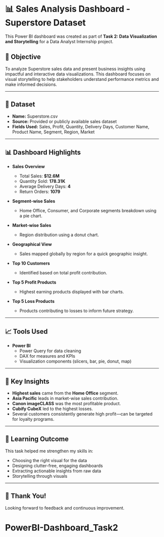 # 📊 Sales Analysis Dashboard - Superstore Dataset

This Power BI dashboard was created as part of **Task 2: Data Visualization and Storytelling** for a Data Analyst Internship project.

## 🧠 Objective

To analyze Superstore sales data and present business insights using impactful and interactive data visualizations. This dashboard focuses on visual storytelling to help stakeholders understand performance metrics and make informed decisions.

---

## 📁 Dataset

- **Name:** Superstore.csv
- **Source:** Provided or publicly available sales dataset
- **Fields Used:** Sales, Profit, Quantity, Delivery Days, Customer Name, Product Name, Segment, Region, Market

---

## 📊 Dashboard Highlights

- **Sales Overview**
  - Total Sales: **$12.6M**
  - Quantity Sold: **178.31K**
  - Average Delivery Days: **4**
  - Return Orders: **1079**

- **Segment-wise Sales**
  - Home Office, Consumer, and Corporate segments breakdown using a pie chart.

- **Market-wise Sales**
  - Region distribution using a donut chart.

- **Geographical View**
  - Sales mapped globally by region for a quick geographic insight.

- **Top 10 Customers**
  - Identified based on total profit contribution.

- **Top 5 Profit Products**
  - Highest earning products displayed with bar charts.

- **Top 5 Loss Products**
  - Products contributing to losses to inform future strategy.

---

## 📈 Tools Used

- **Power BI**
  - Power Query for data cleaning
  - DAX for measures and KPIs
  - Visualization components (slicers, bar, pie, donut, map)

---

## 🔑 Key Insights

- **Highest sales** came from the **Home Office** segment.
- **Asia Pacific** leads in market-wise sales contribution.
- **Canon imageCLASS** was the most profitable product.
- **Cubify CubeX** led to the highest losses.
- Several customers consistently generate high profit—can be targeted for loyalty programs.

---

## 📝 Learning Outcome

This task helped me strengthen my skills in:
- Choosing the right visual for the data
- Designing clutter-free, engaging dashboards
- Extracting actionable insights from raw data
- Storytelling through visuals

---

## 🙌 Thank You!

Looking forward to feedback and continuous improvement.

# PowerBI-Dashboard_Task2
